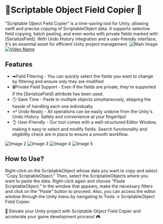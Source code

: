 # 🌟Scriptable Object Field Copier 🌟

"Scriptable Ojbect Field Copier" is a time-saving tool for Unity, allowing swift and precise copying of ScriptableObject data. It supports selective field copying, batch pasting, and even works with private fields marked with [SerializeField]. With Undo History integration and a user-friendly interface, it's an essential asset for efficient Unity project management.
![Main Image](https://lh3.googleusercontent.com/drive-viewer/AITFw-y7jyWBhlCK2WSifD0zP_8XRC1lxmin6jtlUDTIlHLOHoNmfJoXp44XVMbhfbXDQUMj1aUtn3e98VFZY6TGoIJYUYsoGg=w1920-h937)
[![Video Name](https://i.ibb.co/mFGRDVn/video.png)](https://youtu.be/D5oiuVO0FjU)
## Features
- ➡Field Filtering - You can quickly select the fields you want to change by filtering and ensure only they are modified
- 🔒Private Field Support - Even if the fields are private, they're supported if the [SerializeField] attribute has been used.
- 🕓 Save Time - Paste to multiple objects simultaneously, skipping the hassle of handling each one individually.
- ↩️ Undo Ready - All operations can be easily undone from the Unity's Undo History. Safety and convenience at your fingertips!
- 👌 User-Friendly - Our tool comes with a well-structured Editor Window, making it easy to select and modify fields. Search functionality and eligibility check are in place to ensure a smooth workflow.

![Image 2](https://lh3.googleusercontent.com/drive-viewer/AITFw-w8ByKf-SeU1c7ILlGp58bJJOjfm9jpGa-pMCAbbwdlp2mQ6QToFUo7_lumyB1KzLDm-z8n7DCRjnUboU_pco5hYLDryw=w1920-h937)
![Image 3](https://lh3.googleusercontent.com/drive-viewer/AITFw-xj3_vVYycxpm2dX6fQqVWUhbzYkJKH7V6X_mSStjMY4BjjRZlwxE2pH-zBJaokRqz3dYkqUX8JZVq4sMHDbYFLcZi-kg=w1920-h937)
![Image 4](https://lh3.googleusercontent.com/drive-viewer/AITFw-xvH8S2eeN0DAkV4FYCuF8D2qEkdR-bjOv2MyuQuDnLVlILbQQyJqDt0MaZvmcpKfo20QV7m7_6cL7su91WqP6l7SO9Cw=w1920-h937)
![Image 5](https://lh3.googleusercontent.com/drive-viewer/AITFw-wDmHhTHDxKe6ZMGvJAUz_cUWqluMve7Kwac1F8CW0J_3YFzs8j6K0ImlO2rGiZTQyl8VGVh0iJWoW84yIgOdmSRrU3EA=w1920-h937)

## How to Use?
Right-click on the ScriptableObject whose data you want to copy and select "Copy ScriptableObject."
Then, select the ScriptableObjects where you want to paste the data. Right-click again and choose "Paste ScriptableObject."
In the window that appears, make the necessary filters and click on the "Paste" button to proceed.
Also, you can access the editor window through the Unity menu by navigating to Tools -> ScriptableObject Field Copier.

🚀 Elevate your Unity project with Scriptable Object Field Copier and accelerate your game development process! 🎮
